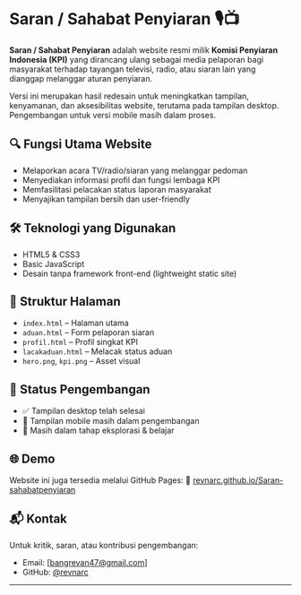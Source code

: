 # Saran / Sahabat Penyiaran 🎙️📺

**Saran / Sahabat Penyiaran** adalah website resmi milik **Komisi Penyiaran Indonesia (KPI)** yang dirancang ulang sebagai media pelaporan bagi masyarakat terhadap tayangan televisi, radio, atau siaran lain yang dianggap melanggar aturan penyiaran.

Versi ini merupakan hasil redesain untuk meningkatkan tampilan, kenyamanan, dan aksesibilitas website, terutama pada tampilan desktop. Pengembangan untuk versi mobile masih dalam proses.

## 🔍 Fungsi Utama Website

- Melaporkan acara TV/radio/siaran yang melanggar pedoman
- Menyediakan informasi profil dan fungsi lembaga KPI
- Memfasilitasi pelacakan status laporan masyarakat
- Menyajikan tampilan bersih dan user-friendly

## 🛠️ Teknologi yang Digunakan

- HTML5 & CSS3
- Basic JavaScript
- Desain tanpa framework front-end (lightweight static site)

## 📄 Struktur Halaman

- `index.html` – Halaman utama
- `aduan.html` – Form pelaporan siaran
- `profil.html` – Profil singkat KPI
- `lacakaduan.html` – Melacak status aduan
- `hero.png`, `kpi.png` – Asset visual

## 🚧 Status Pengembangan

- ✅ Tampilan desktop telah selesai
- 🔄 Tampilan mobile masih dalam pengembangan
- 🧪 Masih dalam tahap eksplorasi & belajar

## 🌐 Demo

Website ini juga tersedia melalui GitHub Pages:
🔗 [revnarc.github.io/Saran-sahabatpenyiaran](https://revnarc.github.io/Saran-sahabatpenyiaran)

## 📬 Kontak

Untuk kritik, saran, atau kontribusi pengembangan:
- Email: [bangrevan47@gmail.com]
- GitHub: [@revnarc](https://github.com/revnarc)

---

